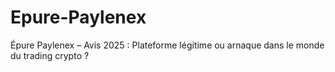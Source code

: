 # Epure-Paylenex
Épure Paylenex – Avis 2025 : Plateforme légitime ou arnaque dans le monde du trading crypto ?
